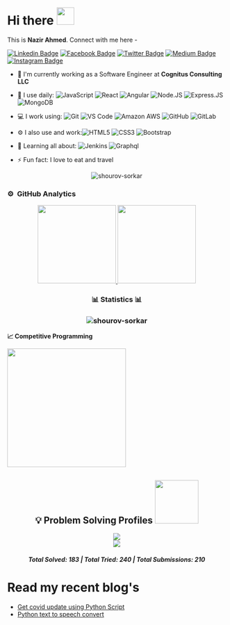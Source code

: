 # Hi there <img src="https://media.giphy.com/media/hvRJCLFzcasrR4ia7z/giphy.gif" width="40px">

This is **Nazir Ahmed**. Connect with me here -

[![Linkedin Badge](https://img.shields.io/badge/-nazir-blue?style=plastic&logo=Linkedin&logoColor=white&link=https://www.linkedin.com/in/nazir021/)](https://www.linkedin.com/in/nazir021/)
[![Facebook Badge](https://img.shields.io/badge/-nazir-blue?style=plastic&logo=Facebook&logoColor=white&link=https://www.facebook.com/nazir021/)](https://www.facebook.com/nazir021/)
[![Twitter Badge](https://img.shields.io/badge/-@shourov-blue?style=plastic&logo=Twitter&logoColor=white&link=https://twitter.com/shourov_return0)](https://twitter.com/shourov_return0)
[![Medium Badge](https://img.shields.io/badge/-@rshourov156-black?style=plastic&labelColor=000000&logo=Medium&link=https://medium.com/@rshourov156/)](https://medium.com/@rshourov156)
[![Instagram Badge](https://img.shields.io/badge/-nazir.021-purple?style=plastic&logo=instagram&logoColor=white&link=https://www.instagram.com/nazir.021/)](https://www.instagram.com/nazir.021/)



- 🏢 I'm currently working as a Software Engineer at **Cognitus Consulting LLC**
- 🚀 I use daily:
  ![JavaScript](https://img.shields.io/badge/-JavaScript-black?style=plastic&logo=javascript)
  ![React](https://img.shields.io/badge/-React-3b2e5a?style=plastic&logo=react)
  ![Angular](https://img.shields.io/badge/-Angular-3b2e5a?style=plastic&logo=Angular)
  ![Node.JS](https://img.shields.io/badge/-Node.JS-black?style=plastic&logo=Node.js)
  ![Express.JS](https://img.shields.io/badge/-Express.JS-c7b198?style=plastic&logo=Express.JS)
  ![MongoDB](https://img.shields.io/badge/-MongoDB-black?style=plastic&logo=mongodb)
 
- 💻 I work using:
  ![Git](https://img.shields.io/badge/-Git-black?style=plastic&logo=git)
  ![VS Code](https://img.shields.io/badge/-VS%20Code-007ACC?style=plastic&logo=visual-studio-code)
  ![Amazon AWS](https://img.shields.io/badge/Amazon%20AWS-232F3E?style=plastic&logo=amazon-aws)
  ![GitHub](https://img.shields.io/badge/-GitHub-181717?style=plastic&logo=github)
  ![GitLab](https://img.shields.io/badge/-GitLab-FCA121?style=plastic&logo=gitlab)
- ⚙️ I also use and work:![HTML5](https://img.shields.io/badge/-HTML5-E34F26?style=plastic&logo=html5&logoColor=white)
  ![CSS3](https://img.shields.io/badge/-CSS3-1572B6?style=plastic&logo=css3)
  ![Bootstrap](https://img.shields.io/badge/-Bootstrap-563D7C?style=plastic&logo=bootstrap)  
  
 - 🌱 Learning all about:
  ![Jenkins](https://img.shields.io/badge/-Jenkins-black?style=plastic&logo=Jenkins)
  ![Graphql](https://img.shields.io/badge/-Graphql-E10098?style=plastic&logo=Graphql)

- ⚡️ Fun fact: I love to eat and travel


<p align="center"> <img src="https://komarev.com/ghpvc/?username=shourov-sorkar" alt="shourov-sorkar" /> </p>




### ⚙️ &nbsp;GitHub Analytics

<p align="center">
<a href="https://github.com/shourov-sorkar">
  <img height="180em" src="https://github-readme-stats-eight-theta.vercel.app/api?username=shourov-sorkar&show_icons=true&theme=algolia&include_all_commits=true&count_private=true"/>
  <img height="180em" src="https://github-readme-stats-eight-theta.vercel.app/api/top-langs/?username=shourov-sorkar&layout=compact&langs_count=8&theme=algolia"/>
</a>
</p>

<h3 align="center">📊 Statistics 📊</h3>

<h3 align="center">
 <img align="center" src="http://github-readme-streak-stats.herokuapp.com?user=shourov-sorkar&theme=light&background=FD2D2D00&hide_border=true&currStreakNum=DD0000&sideLabels=DD2727&sideNums=1CDDAD" alt="shourov-sorkar"/>
</h3>


<b>&#128200; Competitive Programming</b>

<p float="left">
<img height="273em" src="https://leetcard.jacoblin.cool/shourov_return0?theme=light&font=Karma&ext=contest" />
<!-- <img height="280em" src="https://raw.githubusercontent.com/ahmmed_abir/cf-stats/main/output/light_card.svg" /> -->
</p>

<h2 align="center">💡 Problem Solving Profiles <img src="https://github.com/shourov-sorkar/shourov-sorkar/blob/master/1.gif?raw=true" width="100px"></h2>

<p align="center">
<a href="https://www.hackerrank.com/ID_18103142"><img src="https://img.shields.io/badge/hackerrank-2FC866?&style=for-the-badge&logo=hackerrank&logoColor=white"/></a><br>
<a href="https://codeforces.com/profile/shourov_return0"><img src="https://img.shields.io/badge/codeforces-yellow?&style=for-the-badge&logo=codeforces&logoColor=white"/></a></p> <h5 align="center"> Total Solved: 183 | Total Tried: 240 | Total Submissions: 210</h5>



# Read my recent blog's

- [Get covid update using Python Script](https://medium.com/@rshourov156/how-to-get-information-regarding-covid-19-with-python-script-3ab56655aef0)
- [Python text to speech convert](https://medium.com/@rshourov156/text-to-speech-in-python-a12ba0c61779)
